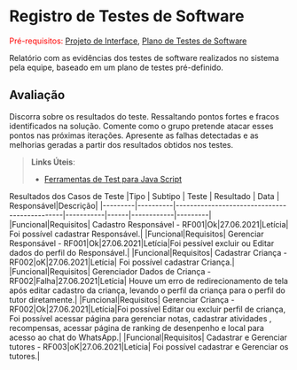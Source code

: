 # Registro de Testes de Software

<span style="color:red">Pré-requisitos: <a href="3-Projeto de Interface.md"> Projeto de Interface</a></span>, <a href="8-Plano de Testes de Software.md"> Plano de Testes de Software</a>

Relatório com as evidências dos testes de software realizados no sistema pela equipe, baseado em um plano de testes pré-definido.

## Avaliação

Discorra sobre os resultados do teste. Ressaltando pontos fortes e fracos identificados na solução. Comente como o grupo pretende atacar esses pontos nas próximas iterações. Apresente as falhas detectadas e as melhorias geradas a partir dos resultados obtidos nos testes.

> **Links Úteis**:
> - [Ferramentas de Test para Java Script](https://geekflare.com/javascript-unit-testing/)

Resultados dos Casos de Teste
|Tipo     | Subtipo  | Teste                                        | Resultado | Data | Responsável|Descrição|
|---------|----------|----------------------------------------------|-----------|------|------------|---------|
|Funcional|Requisitos| Cadastro Responsável - RF001|Ok|27.06.2021|Letícia| Foi possível cadastrar Responsável.|
|Funcional|Requisitos| Gerenciar Responsável - RF001|Ok|27.06.2021|Letícia|Foi pessível excluir ou Editar dados do perfil do Responsável.|
|Funcional|Requisitos| Cadastrar Criança - RF002|oK|27.06.2021|Letícia| Foi possível cadastrar Criança.|
|Funcional|Requisitos| Gerenciador Dados de Criança - RF002|Falha|27.06.2021|Letícia| Houve um erro de redirecionamento de tela após editar cadastro da criança, levando o perfil da criança para o perfil do tutor diretamente.|
|Funcional|Requisitos| Gerenciar Criança - RF002|Ok|27.06.2021|Letícia|Foi possível Editar ou excluir perfil de criança, Foi possível acessar página para gerenciar notas, cadastrar atividades , recompensas, acessar página de ranking de desenpenho e local para acesso ao chat do WhatsApp.|
|Funcional|Requisitos| Cadastrar e Gerenciar tutores - RF003|oK|27.06.2021|Letícia| Foi possível cadastrar e Gerenciar os tutores.|


